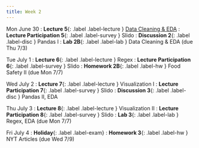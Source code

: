 ```yaml
---
title: Week 2
---
```


Mon June 30
: **Lecture 5**{: .label .label-lecture } [Data Cleaning & EDA](lecture/lec05)
: **Lecture Participation 5**{: .label .label-survey } Slido
: **Discussion 2**{: .label .label-disc } Pandas I
: **Lab 2B**{: .label .label-lab } Data Cleaning & EDA (due Thu 7/3)

Tue July 1
: **Lecture 6**{: .label .label-lecture } Regex
: **Lecture Participation 6**{: .label .label-survey } Slido
: **Homework 2B**{: .label .label-hw } Food Safety II (due Mon 7/7)

Wed July 2
: **Lecture 7**{: .label .label-lecture } Visualization I
: **Lecture Participation 7**{: .label .label-survey } Slido
: **Discussion 3**{: .label .label-disc } Pandas II, EDA

Thu July 3
: **Lecture 8**{: .label .label-lecture } Visualization II
: **Lecture Participation 8**{: .label .label-survey } Slido
: **Lab 3**{: .label .label-lab } Regex, EDA (due Mon 7/7)

Fri July 4
: **Holiday**{: .label .label-exam}
: **Homework 3**{: .label .label-hw } NYT Articles (due Wed 7/9)
